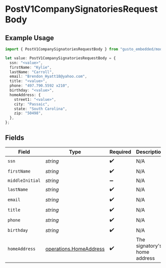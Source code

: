 # PostV1CompanySignatoriesRequestBody

## Example Usage

```typescript
import { PostV1CompanySignatoriesRequestBody } from "gusto_embedded/models/operations";

let value: PostV1CompanySignatoriesRequestBody = {
  ssn: "<value>",
  firstName: "Kylie",
  lastName: "Carroll",
  email: "Brendon_Hyatt18@yahoo.com",
  title: "<value>",
  phone: "497.790.5592 x210",
  birthday: "<value>",
  homeAddress: {
    street1: "<value>",
    city: "Passaic",
    state: "South Carolina",
    zip: "50498",
  },
};
```

## Fields

| Field                                                            | Type                                                             | Required                                                         | Description                                                      |
| ---------------------------------------------------------------- | ---------------------------------------------------------------- | ---------------------------------------------------------------- | ---------------------------------------------------------------- |
| `ssn`                                                            | *string*                                                         | :heavy_check_mark:                                               | N/A                                                              |
| `firstName`                                                      | *string*                                                         | :heavy_check_mark:                                               | N/A                                                              |
| `middleInitial`                                                  | *string*                                                         | :heavy_minus_sign:                                               | N/A                                                              |
| `lastName`                                                       | *string*                                                         | :heavy_check_mark:                                               | N/A                                                              |
| `email`                                                          | *string*                                                         | :heavy_check_mark:                                               | N/A                                                              |
| `title`                                                          | *string*                                                         | :heavy_check_mark:                                               | N/A                                                              |
| `phone`                                                          | *string*                                                         | :heavy_check_mark:                                               | N/A                                                              |
| `birthday`                                                       | *string*                                                         | :heavy_check_mark:                                               | N/A                                                              |
| `homeAddress`                                                    | [operations.HomeAddress](../../models/operations/homeaddress.md) | :heavy_check_mark:                                               | The signatory's home address                                     |